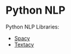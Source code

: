 # Python NLP

Python NLP Libraries:
- [Spacy](https://spacy.io/)
- [Textacy](https://github.com/chartbeat-labs/textacy)